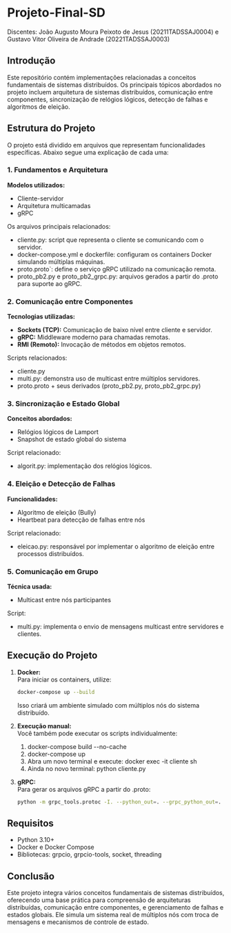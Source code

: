 
# Projeto-Final-SD
Discentes: João Augusto Moura Peixoto de Jesus (20211TADSSAJ0004) e Gustavo Vitor Oliveira de Andrade (20221TADSSAJ0003)

## Introdução

Este repositório contém implementações relacionadas a conceitos fundamentais de sistemas distribuídos. Os principais tópicos abordados no projeto incluem arquitetura de sistemas distribuídos, comunicação entre componentes, sincronização de relógios lógicos, detecção de falhas e algoritmos de eleição.

## Estrutura do Projeto

O projeto está dividido em arquivos que representam funcionalidades específicas. Abaixo segue uma explicação de cada uma:

### 1. Fundamentos e Arquitetura

**Modelos utilizados:**
- Cliente-servidor
- Arquitetura multicamadas
- gRPC

Os arquivos principais relacionados:
- cliente.py: script que representa o cliente se comunicando com o servidor.
- docker-compose.yml e dockerfile: configuram os containers Docker simulando múltiplas máquinas.
- proto.proto`: define o serviço gRPC utilizado na comunicação remota.
- proto_pb2.py e proto_pb2_grpc.py: arquivos gerados a partir do .proto para suporte ao gRPC.

### 2. Comunicação entre Componentes

**Tecnologias utilizadas:**
- **Sockets (TCP):** Comunicação de baixo nível entre cliente e servidor.
- **gRPC:** Middleware moderno para chamadas remotas.
- **RMI (Remoto):** Invocação de métodos em objetos remotos.

Scripts relacionados:
- cliente.py
- multi.py: demonstra uso de multicast entre múltiplos servidores.
- proto.proto + seus derivados (proto_pb2.py, proto_pb2_grpc.py)

### 3. Sincronização e Estado Global

**Conceitos abordados:**
- Relógios lógicos de Lamport
- Snapshot de estado global do sistema

Script relacionado:
- algorit.py: implementação dos relógios lógicos.

### 4. Eleição e Detecção de Falhas

**Funcionalidades:**
- Algoritmo de eleição (Bully)
- Heartbeat para detecção de falhas entre nós

Script relacionado:
- eleicao.py: responsável por implementar o algoritmo de eleição entre processos distribuídos.

### 5. Comunicação em Grupo

**Técnica usada:**
- Multicast entre nós participantes

Script:
- multi.py: implementa o envio de mensagens multicast entre servidores e clientes.

## Execução do Projeto

1. **Docker:**  
   Para iniciar os containers, utilize:

   ```bash
   docker-compose up --build
   ```

   Isso criará um ambiente simulado com múltiplos nós do sistema distribuído.

2. **Execução manual:**  
   Você também pode executar os scripts individualmente:
   
   1. docker-compose build --no-cache
   2. docker-compose up
   3. Abra um novo terminal e execute: docker exec -it cliente sh
   4. Ainda no novo terminal: python cliente.py

4. **gRPC:**  
   Para gerar os arquivos gRPC a partir do .proto:

   ```bash
   python -m grpc_tools.protoc -I. --python_out=. --grpc_python_out=. proto.proto
   ```

## Requisitos

- Python 3.10+
- Docker e Docker Compose
- Bibliotecas: grpcio, grpcio-tools, socket, threading

## Conclusão

Este projeto integra vários conceitos fundamentais de sistemas distribuídos, oferecendo uma base prática para compreensão de arquiteturas distribuídas, comunicação entre componentes, e gerenciamento de falhas e estados globais. Ele simula um sistema real de múltiplos nós com troca de mensagens e mecanismos de controle de estado.
